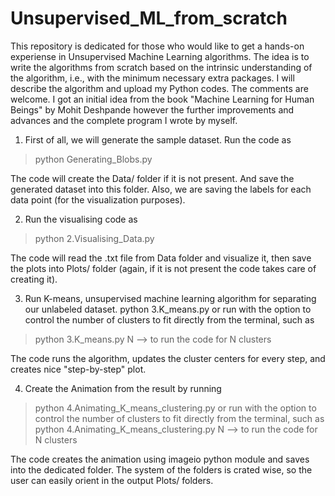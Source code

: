 # Unsupervised_ML_from_scratch
This repository is dedicated for those who would like to get a hands-on experiense in Unsupervised Machine Learning algorithms. The idea is to write the algorithms from scratch based on the intrinsic understanding of the algorithm, i.e., with the minimum necessary extra packages. I will describe the algorithm and upload my Python codes. The comments are welcome. I got an initial idea from the book "Machine Learning for Human Beings" by Mohit Deshpande however the further improvements and advances and the complete program I wrote by myself.


1) First of all, we will generate the sample dataset. Run the code as 
> python Generating_Blobs.py

The code will create the Data/ folder if it is not present. And save the generated dataset into this folder. Also, we are saving the labels for each data point (for the visualization purposes).

2) Run the visualising code as
> python 2.Visualising_Data.py

The code will read the .txt file from Data folder and visualize it, then save the plots into Plots/ folder (again, if it is not present the code takes care of creating it).

3) Run K-means, unsupervised machine learning algorithm for separating our unlabeled dataset. 
python 3.K_means.py
or run with the option to control the number of clusters to fit directly from the terminal, such as
> python 3.K_means.py N 
--> to run the code for N clusters

The code runs the algorithm, updates the cluster centers for every step, and creates nice "step-by-step" plot.

4) Create the Animation from the result by running
> python 4.Animating_K_means_clustering.py
or run with the option to control the number of clusters to fit directly from the terminal, such as
> python 4.Animating_K_means_clustering.py N 
--> to run the code for N clusters

The code creates the animation using imageio python module and saves into the dedicated folder. The system of the folders is crated wise, so the user can easily orient in the output Plots/ folders.



